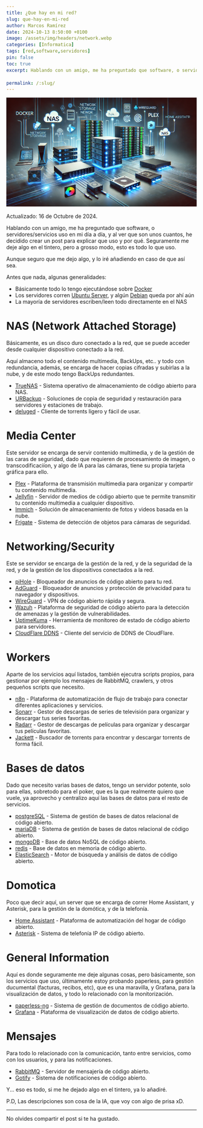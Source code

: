 ```yaml
---
title: ¿Que hay en mi red?
slug: que-hay-en-mi-red
author: Marcos Ramírez
date: 2024-10-13 8:50:00 +0100
image: /assets/img/headers/network.webp
categories: [Informatica]
tags: [red,software,servidores]
pin: false
toc: true
excerpt: Hablando con un amigo, me ha preguntado que software, o servidores/servicios uso en mi día a día, y al ver que son unos cuantos, he decidido crear un post para explicar que uso y por qué. Seguramente me deje algo en el tintero, pero a grosso modo, esto es todo lo que uso.

permalink: /:slug/ 
---
```

![Post Header](/assets/img/headers/network.webp)

Actualizado: 16 de Octubre de 2024.

Hablando con un amigo, me ha preguntado que software, o servidores/servicios uso en mi día a día, y al ver que son unos cuantos, he decidido crear un post para explicar que uso y por qué. Seguramente me deje algo en el tintero, pero a grosso modo, esto es todo lo que uso.

Aunque seguro que me dejo algo, y lo iré añadiendo en caso de que así sea.

Antes que nada, algunas generalidades:

- Básicamente todo lo tengo ejecutándose sobre <a href="http://docker.com/" target="_blank">Docker</a>
- Los servidores corren <a href="https://ubuntu.com" target="_blank">Ubuntu Server</a>, y algún <a href="https://www.debian.org" target="_blank">Debian</a> queda por ahí aún
- La mayoría de servidores escriben/leen todo directamente en el NAS

# NAS (Network Attached Storage)

Básicamente, es un disco duro conectado a la red, que se puede acceder desde cualquier dispositivo conectado a la red.

Aquí almaceno todo el contenido multimedia, BackUps, etc.. y todo con redundancia, además, se encarga de hacer copias cifradas y subirlas a la nube, y de este modo tengo BackUps redundantes.

- <a href="https://www.truenas.com/" target="_blank">TrueNAS</a> - Sistema operativo de almacenamiento de código abierto para NAS.
- <a href="https://www.urbackup.org/" target="_blank">URBackup</a> - Soluciones de copia de seguridad y restauración para servidores y estaciones de trabajo.
- <a href="https://deluge-torrent.org/" target="_blank">deluged</a> - Cliente de torrents ligero y fácil de usar.

# Media Center

Este servidor se encarga de servir contenido multimedia, y de la gestión de las caras de seguridad, dado que requieren de procesamiento de imagen, o transcodificaciíon, y algo de IA para las cámaras, tiene su propia tarjeta gráfica para ello.

- <a href="https://www.plex.tv/" target="_blank">Plex</a> - Plataforma de transmisión multimedia para organizar y compartir tu contenido multimedia.
- <a href="https://jellyfin.org/" target="_blank">Jellyfin</a> - Servidor de medios de código abierto que te permite transmitir tu contenido multimedia a cualquier dispositivo.
- <a href="https://immich.app/" target="_blank">Immich</a> - Solución de almacenamiento de fotos y videos basada en la nube.
- <a href="https://frigate.video/" target="_blank">Frigate</a> - Sistema de detección de objetos para cámaras de seguridad.

# Networking/Security

Este se servidor se encarga de la gestión de la red, y de la seguridad de la red, y de la gestión de los dispositivos conectados a la red.

- <a href="https://pi-hole.net/" target="_blank">piHole</a> - Bloqueador de anuncios de código abierto para tu red.
- <a href="https://adguard.com/" target="_blank">AdGuard</a> - Bloqueador de anuncios y protección de privacidad para tu navegador y dispositivos.
- <a href="https://www.wireguard.com/" target="_blank">WireGuard</a> - VPN de código abierto rápida y segura.
- <a href="https://www.wazuh.com/" target="_blank">Wazuh</a> - Plataforma de seguridad de código abierto para la detección de amenazas y la gestión de vulnerabilidades.
- <a href="https://github.com/louislam/uptime-kuma" target="_blank">UptimeKuma</a> - Herramienta de monitoreo de estado de código abierto para servidores.
- <a href="https://www.cloudflare.com/es-es/learning/dns/glossary/dynamic-dns/" target="_blank">CloudFlare DDNS</a> - Cliente del servicio de DDNS de CloudFlare.

# Workers

Aparte de los servicios aquí listados, también ejecutra scripts propios, para gestionar por ejemplo los mensajes de RabbitMQ, crawlers, y otros pequeños scripts que necesito.

- <a href="https://n8n.io/" target="_blank">n8n</a> - Plataforma de automatización de flujo de trabajo para conectar diferentes aplicaciones y servicios.
- <a href="https://sonarr.tv/" target="_blank">Sonarr</a> - Gestor de descargas de series de televisión para organizar y descargar tus series favoritas.
- <a href="https://radarr.video/" target="_blank">Radarr</a> - Gestor de descargas de películas para organizar y descargar tus películas favoritas.
- <a href="https://github.com/Jackett/Jackett" target="_blank">Jackett</a> - Buscador de torrents para encontrar y descargar torrents de forma fácil.

# Bases de datos

Dado que necesito varias bases de datos, tengo un servidor potente, solo para ellas, sobretodo para el poker, que es la que realmente quiero que vuele, ya aprovecho y centralizo aquí las bases de datos para el resto de servicios.

- <a href="https://www.postgresql.org/" target="_blank">postgreSQL</a> - Sistema de gestión de bases de datos relacional de código abierto.
- <a href="https://mariadb.org/" target="_blank">mariaDB</a> - Sistema de gestión de bases de datos relacional de código abierto.
- <a href="https://www.mongodb.com/" target="_blank">mongoDB</a> - Base de datos NoSQL de código abierto.
- <a href="https://redis.io/" target="_blank">redis</a> - Base de datos en memoria de código abierto.
- <a href="https://www.elastic.co/" target="_blank">ElasticSearch</a> - Motor de búsqueda y análisis de datos de código abierto.

# Domotica 

Poco que decir aquí, un server que se encarga de correr Home Assistant, y Asterisk, para la gestión de la domótica, y de la telefonía.

- <a href="https://www.home-assistant.io/" target="_blank">Home Assistant</a> - Plataforma de automatización del hogar de código abierto.
- <a href="https://www.asterisk.org/" target="_blank">Asterisk</a> - Sistema de telefonía IP de código abierto.

# General Information

Aquí es donde seguramente me deje algunas cosas, pero básicamente, son los servicios que uso, últimamente estoy probando paperless, para gestión ducumental (facturas, recibos, etc), que es una maravilla, y Grafana, para la visualización de datos, y todo lo relacionado con la monitorización.

- <a href="https://paperless-ng.readthedocs.io/en/latest/" target="_blank">paperless-ng</a> - Sistema de gestión de documentos de código abierto.
- <a href="https://grafana.com/" target="_blank">Grafana</a> - Plataforma de visualización de datos de código abierto.

# Mensajes

Para todo lo relacionado con la comunicación, tanto entre servicios, como con los usuarios, y para las notificaciones.

- <a href="https://www.rabbitmq.com/" target="_blank">RabbitMQ</a> - Servidor de mensajería de código abierto.
- <a href="https://gotify.net/" target="_blank">Gotify</a> - Sistema de notificaciones de código abierto.

Y... eso es todo, si me he dejado algo en el tintero, ya lo añadiré.

P.D, Las descripciones son cosa de la IA, que voy con algo de prisa xD.

***
No olvides compartir el post si te ha gustado.
